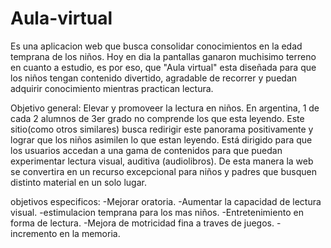 # Aula-virtual
 Es una aplicacion web que busca consolidar conocimientos en la edad temprana de los niños. Hoy en dia la pantallas ganaron muchisimo terreno en cuanto a estudio, es por eso,
 que "Aula virtual" esta diseñada para que los niños tengan contenido divertido, agradable de recorrer y puedan adquirir conocimiento mientras practican lectura.
 
Objetivo general: Elevar y promoveer la lectura en niños. En argentina, 1 de cada 2 alumnos de 3er grado no comprende los que esta leyendo. Este sitio(como otros similares) busca redirigir este panorama positivamente y lograr que los niños
asimilen lo que estan leyendo.
Está dirigido para que los usuarios accedan a una gama de contenidos para que puedan experimentar lectura
 visual, auditiva (audiolibros). De esta manera la web se convertira en un recurso excepcional para niños y padres que busquen distinto material en un solo lugar.

 objetivos especificos: 
     -Mejorar oratoria.
     -Aumentar la capacidad de lectura visual.
     -estimulacion temprana para los mas niños.
     -Entretenimiento en forma de lectura.
     -Mejora de motricidad fina a traves de juegos.
     -incremento en la memoria.
     
